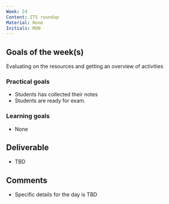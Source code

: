 ```yaml
---
Week: 24
Content: ITS roundup
Material: None
Initials: MON
---
```


## Goals of the week(s)
Evaluating on the resources and getting an overview of activities

### Practical goals
* Students has collected their notes
* Students are ready for exam.

### Learning goals
* None

## Deliverable
* TBD

## Comments
* Specific details for the day is TBD
